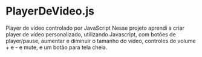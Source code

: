 # PlayerDeVideo.js
Player de vídeo controlado por JavaScript
Nesse projeto aprendi a criar player de vídeo personalizado, utilizando Javascript, com botões de player/pause, aumentar e diminuir o tamanho do vídeo, controles de volume + e - e mute, e um botão para tela cheia.
